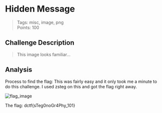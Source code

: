 # Hidden Message


> Tags: misc, image, png  
> Points: 100  

## Challenge Description
>This image looks familiar...


## Analysis
Process to find the flag: This was fairly easy and it only took me a minute to do this challenge.
I used zsteg on this and got the flag right away.

![flag_image](https://github.com/thirty2/CTF-Writeups/blob/master/2021/dCTF/misc/Hidden-message/zsteg-result.png)

The flag: dctf{sTeg0noGr4Phy_101}

